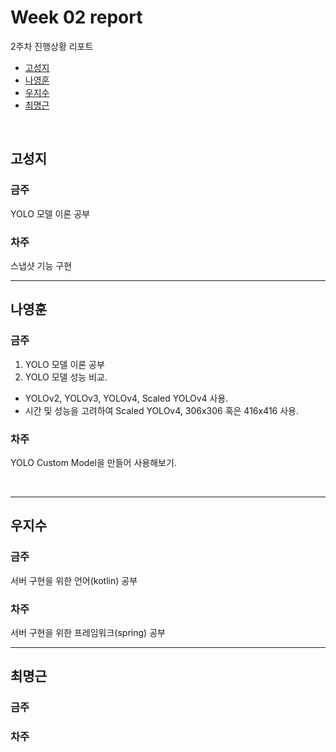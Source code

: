 # Week 02 report

2주차 진행상황 리포트

- [고성지](#고성지)
- [나영훈](#나영훈)
- [우지수](#우지수)
- [최명근](#최명근)

<br>


## 고성지
### 금주
YOLO 모델 이론 공부
### 차주
스냅샷 기능 구현
<br>

-----
## 나영훈
### 금주
1. YOLO 모델 이론 공부 
2. YOLO 모델 성능 비교.
  - YOLOv2, YOLOv3, YOLOv4, Scaled YOLOv4 사용. 
  - 시간 및 성능을 고려하여 Scaled YOLOv4, 306x306 혹은 416x416 사용.

### 차주
YOLO Custom Model을 만들어 사용해보기.


<br>

-----
## 우지수
### 금주
서버 구현을 위한 언어(kotlin) 공부

### 차주
서버 구현을 위한 프레임워크(spring) 공부
<br>

-----
## 최명근
### 금주

### 차주

<br>
